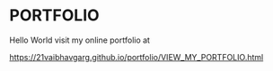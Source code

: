 # PORTFOLIO
Hello World
visit my online portfolio at

https://21vaibhavgarg.github.io/portfolio/VIEW_MY_PORTFOLIO.html
